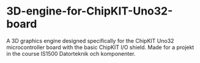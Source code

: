 # 3D-engine-for-ChipKIT-Uno32-board
A 3D graphics engine designed specifically for the ChipKIT Uno32 microcontroller board with the basic ChipKIT I/O shield. Made for a projekt in the course IS1500 Datorteknik och komponenter.
